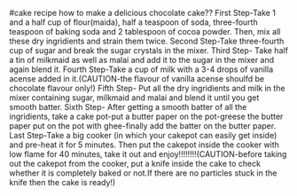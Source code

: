 #cake recipe
how to make a delicious chocolate cake??
First Step-Take 1 and a half cup of flour(maida), half a teaspoon of soda, three-fourth teaspoon of baking soda and 2 tablespoon of cocoa powder. Then, mix all these dry ingridients and strain them twice. 
Second Step-Take three-fourth cup of sugar and break the sugar crystals in the mixer.
Third Step- Take half a tin of milkmaid as well as malai and add it to the sugar in the mixer and again blend it.
Fourth Step-Take a cup of milk with a 3-4 drops of vanilla acense added in it.(CAUTION-the flavour of vanilla acense shoulfd be chocolate flavour only!)
Fifth Step- Put all the dry ingridients and milk in the mixer containing sugar, milkmaid and malai and blend it until you get smooth batter.
Sixth Step- After getting a smooth batter of all the ingridients, take a cake pot-put a butter paper on the pot-greese the butter paper put on the pot with ghee-finally add the batter on the butter paper.
Last Step-Take a big cooker (in which your cakepot can easily get inside) and pre-heat it for 5 minutes. Then put the cakepot inside the cooker with low flame for 40 minutes, take it out and enjoy!!!!!!!!(CAUTION-before taking out the cakepot from the cooker, put a knife inside the cake to check whether it is completely baked or not.If there are no particles stuck in the knife then the cake is ready!)
